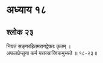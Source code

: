 # अध्याय १८

## श्लोक २३

नियतं सङ्गरहितमरागद्वेषतः कृतम् ।<br>अफलप्रेप्सुना कर्म यत्तत्सात्त्विकमुच्यते ॥ १८-२३॥<br><br>


